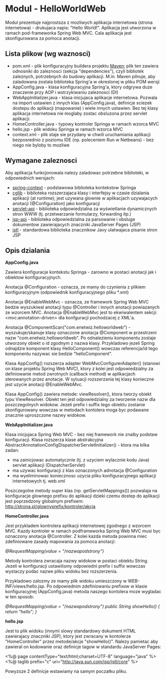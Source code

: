 Modul - HelloWorldWeb
=====================

Modul prezentuje najprostsza z mozliwych aplikacja internetowa (strona internetowa) - drukujaca napis: "Hello World!". 
Aplikacja jest utworzona w ramach pod-frameworka Spring Web MVC.
Cala aplikacja jest skonfigurowana za pomoca anotacji.


Lista plikow (wg waznosci)
--------------------------

 * pom.xml - plik konfiguracyjny buildera projektu [Maven](http://4programmers.net/Java/Maven#id-A-moe-by-tak-Maven); plik ten zawiera 
   odnosniki do zaleznosci (sekcja "dependencies"), czyli bibliotek zaleznych, potrzebnych do budowy aplikacji. M.in. Maven pilnuje, aby 
   zaladowana zostala biblioteka Spring'a w okreslonej w pliku POM wersji
 * AppConfig.java - klasa konfiguracyjna Spring'a, ktory odgrywa duze znaczenie przy AOP i wstrzykiwaniu zaleznosci (DI)
 * WebAppInitializer.java - klasa inicjujaca aplikacje internetowa. Pozwala na import ustawien z innych klas (AppConfig.java), definicje sciezek 
   dostepu do aplikacji (mapowanie) i wiele innych ustawien. Bez tej klasy aplikacja internetowa nie moglaby zostac obsluzona przez 
   servlet aplikacji.
 * HomeController.java - typowy kontroler Springa w ramach wzorca MVC
 * hello.jsp - plik widoku Springa w ramach wzorca MVC
 * context.xml - plik staje sie przydany w chwili uruchamiania aplikacji bezposrednio z poziomu IDE (np. poleceniem Run w Netbeans) - bez niego
   nie byloby to mozliwe


Wymagane zaleznosci
-------------------

Aby aplikacja funkcjonowala nalezy zaladowac potrzebne biblioteki, w odpowiednich wersjach:

 * [spring-context](http://search.maven.org/#artifactdetails|org.springframework|spring-context|3.2.14.RELEASE|jar) - podstawowa biblioteka 
   kontekstow Springa
 * [cglib](http://search.maven.org/#artifactdetails|cglib|cglib|3.1|jar) - biblioteka rozszerzajaca klasy i interfejsy w czasie dzialania 
   aplikacji (at runtime); jest uzywana glownie w aplikacjach uzywajacych anotacji (@Configuration) jako konfiguracji
 * [servlet-api](http://search.maven.org/#artifactdetails|javax.servlet|javax.servlet-api|3.1.0|jar) - biblioteka odpowiedzialna za 
   wyświetlanie dynamicznych stron WWW (tj. przetwarzanie formularzy, forwarding itp.)
 * [jsp-api](http://search.maven.org/#artifactdetails|javax.servlet.jsp|jsp-api|2.2|jar) - biblioteka odpowiedzialna za parsowanie i obsluge 
   dokumentow zawierajacych znaczniki JavaServer Pages (JSP)
 * [jstl](http://search.maven.org/#artifactdetails|javax.servlet|jstl|1.2|jar) - standardowa biblioteka znacznikow Javy ulatwajaca pisanie 
   stron JSP


Opis dzialania
--------------

**AppConfig.java**

Zawiera konfiguracje kontekstu Springa - zarowno w postaci anotacji jak i obiektow konfiguracyjnych.

Anotacja @Configuration - oznacza, ze mamy do czynienia z plikiem konfiguracyjnym (odpowiednik konfiguracyjnego pliku *.xml)

Anotacja @EnableWebMvc - oznacza, ze framework Spring Web MVC bedzie wyszukiwal anotacji typu @Controller i innych anotacji powiazanych ze 
wzorcem MVC.
Anotacja @EnableWebMvc jest to ekwiwalentem sekcji: \<mvc:annotation-driven\> dla konfguracji pochodzacej z XML'a.

Anotacja @ComponentScan("com.enetwiz.helloworldweb") - wyszukuje/skanuje klasy oznaczone anotacja @Component w przestrzeni nazw 
"com.enetwiz.helloworldweb". Po odnalezieniu komponentu zostaje utworzony obiekt o id zgodnym z nazwa klasy. Przykladowo jezeli Spring 
odnajdzie komponent klasy HelloComponent() wowczas referencja/id tego komponentu nazywac sie bedzie "helloComponent".

Klasa AppConfig() rozszerza adapter WebMvcConfigurerAdapter() (stanowi on klase projektu Spring Web MVC), ktory z kolei jest odpowiedzialny za 
definiowanie metod zwrotnych (callback method) w aplikacjach sterowanych przez anotacje. W sytuacji rozszerzania tej klasy konieczne jest uzycie anotacji 
@EnableWebMvc.

Klasa AppConfig() zawiera metode: viewResolver(), ktora tworzy obiekt typu ViewResolver. Obiekt ten jest odpowiedzialny za tworzenie nazw dla 
poszczegolnych widokow. Jezeli prefix i suffix tego obiektu zostanie skonfigurowany wowczas w metodach kontolera moga byc podawane znacznie 
uproszczone nazwy widokow.


**WebAppInitializer.java**

Klasa inicjujaca Spring Web MVC - bez niej framework nie znalby podstaw konfiguracji. 
Klasa rozszerza klase abstrakcyjna AbstractAnnotationConfigDispatcherServletInitializer() - ktora ma kilka zadan:

 * ma zainicjowac automatycznie (tj. z uzyciem wylacznie kodu Java) servlet aplikacji (DispatcherServlet)
 * ma uzywac konfiguracji z klas oznaczonych adnotacja @Configuration 
 * ma wyeliminowac koniecznosc uzycia pliku konfiguracyjnego aplikacji internetowych tj. web.xml

Poszczegolne metody super klas (np. getServletMappings()) pozwalaja na konfiguracje glownego prefixu do aplikacji dzieki czemu dostep do 
aplikacji jest poprzedzony globalnym prefixem: http://strona.pl/glownyprefix/kontroler/akcja


**HomeController.java**

Jest przykladem kontrolera aplikacji internetowej zgodnego z wzorcem MVC. Kazdy kontroler w ramach podframeworka Spring Web MVC musi byc oznaczony 
anotacja @Controller.
Z kolei kazda metoda powinna miec zdefiniowane zasady mapowania za pomoca anotacji:

*@RequestMapping(value = "/nazwapodstrony")*

Metody kontrolera zwracaja nazwy widokow w postaci obiektu String. Jezeli w konfiguracji ustawilismy odpowiedni prefix i suffix wowczas wystaczy 
podac nazwe pliku widoku bez rozszerzenia.

Przykladowo zalozmy ze mamy plik widoku umieszczony w WEB-INF/views/hello.jsp. Po odpowiednim zdefiniowaniu prefixow w klasie konfiguracyjnej 
(AppConfig.java) metoda naszego kontolera moze wygladac w ten sposob:

*@RequestMapping(value = "/nazwapodstrony")
public String showHello() {
    return "hello";
}*

**hello.jsp**

Jest to plik widoku (innymi slowy standardowy dokument HTML zawierajacy znaczniki JSP), ktory jest zwracany w kontolerze "HomeController" 
przez metode/akcje "showHello()". 
Nalezy pamietac aby zawieral on kodowanie oraz definicje tagow w standardu JavaServer Pages:

<%@ page contentType="text/html;charset=UTF-8" language="java" %>
<%@ taglib prefix="c" uri="http://java.sun.com/jsp/jstl/core" %>

Powyzsze 2 definicje wstawiamy na samym poczatku pliku.
